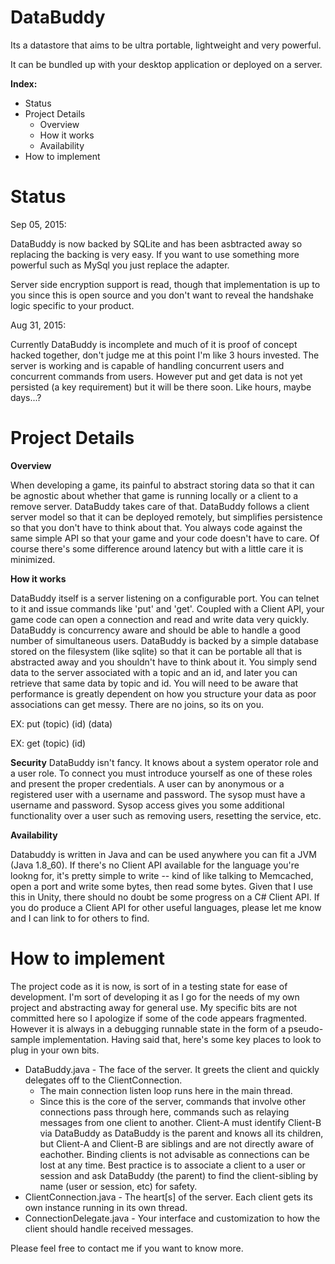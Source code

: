 DataBuddy
======

Its a datastore that aims to be ultra portable, lightweight and very powerful.

It can be bundled up with your desktop application or deployed on a server.

<b>Index:</b>
- Status
- Project Details
  - Overview
  - How it works
  - Availability
- How to implement

Status
======

Sep 05, 2015:

DataBuddy is now backed by SQLite and has been asbtracted away so replacing the backing is very easy.  If you want to use something more powerful such as MySql you just replace the adapter.

Server side encryption support is read, though that implementation is up to you since this is open source and you don't want to reveal the handshake logic specific to your product.

Aug 31, 2015:

Currently DataBuddy is incomplete and much of it is proof of concept hacked together, don't judge me at this point I'm like 3 hours invested.  The server is working and is capable of handling concurrent users and concurrent commands from users.  However put and get data is not yet persisted (a key requirement) but it will be there soon. Like hours, maybe days...?

Project Details
======

<b>Overview</b>

When developing a game, its painful to abstract storing data so that it can be agnostic about whether that game is running locally or a client to a remove server.
DataBuddy takes care of that.  DataBuddy follows a client server model so that it can be deployed remotely, but simplifies persistence so that you don't have to think about that.
You always code against the same simple API so that your game and your code doesn't have to care.  Of course there's some difference around latency but with a little care it is minimized.

<b>How it works</b>

DataBuddy itself is a server listening on a configurable port.  You can telnet to it and issue commands like 'put' and 'get'.
Coupled with a Client API, your game code can open a connection and read and write data very quickly.  DataBuddy is concurrency aware and should be able to handle a good number of simultaneous users.
DataBuddy is backed by a simple database stored on the filesystem (like sqlite) so that it can be portable all that is abstracted away and you shouldn't have to think about it.
You simply send data to the server associated with a topic and an id, and later you can retrieve that same data by topic and id.
You will need to be aware that performance is greatly dependent on how you structure your data as poor associations can get messy.
There are no joins, so its on you.

EX: put (topic) (id) (data)

EX: get (topic) (id)

<b>Security</b>
DataBuddy isn't fancy.  It knows about a system operator role and a user role.  To connect you must introduce yourself as one of these roles and present the proper credentials.
A user can by anonymous or a registered user with a username and password. The sysop must have a username and password.  Sysop access gives you some additional functionality over a user such as removing users, resetting the service, etc.

<b>Availability</b>

Databuddy is written in Java and can be used anywhere you can fit a JVM (Java 1.8_60).  If there's no Client API available for the language you're lookng for, it's pretty simple to write -- kind of like talking to Memcached, open a port and write some bytes, then read some bytes.
Given that I use this in Unity, there should no doubt be some progress on a C# Client API.  If you do produce a Client API for other useful languages, please let me know and I can link to for others to find.

How to implement
======

The project code as it is now, is sort of in a testing state for ease of development.  I'm sort of developing it as I go for the needs of my own project and abstracting away for general use.  My specific bits are not committed here so I apologize if some of the code appears fragmented.  However it is always in a debugging runnable state in the form of a pseudo-sample implementation.  Having said that, here's some key places to look to plug in your own bits.

- DataBuddy.java - The face of the server.  It greets the client and quickly delegates off to the ClientConnection.
  - The main connection listen loop runs here in the main thread.
  - Since this is the core of the server, commands that involve other connections pass through here, commands such as relaying messages from one client to another.  Client-A must identify Client-B via DataBuddy as DataBuddy is the parent and knows all its children, but Client-A and Client-B are siblings and are not directly aware of eachother.  Binding clients is not advisable as connections can be lost at any time.  Best practice is to associate a client to a user or session and ask DataBuddy (the parent) to find the client-sibling by name (user or session, etc) for safety.
- ClientConnection.java - The heart[s] of the server.  Each client gets its own instance running in its own thread.
- ConnectionDelegate.java - Your interface and customization to how the client should handle received messages.

Please feel free to contact me if you want to know more.

